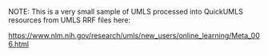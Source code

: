 NOTE: This is a very small sample of UMLS processed into QuickUMLS resources from UMLS RRF files here:

https://www.nlm.nih.gov/research/umls/new_users/online_learning/Meta_006.html
